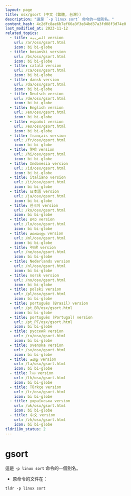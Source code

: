 ```yaml
---
layout: page
title: osx/gsort (中文 (繁體, 台灣))
description: "這是 `-p linux sort` 命令的一個別名。"
content_hash: 4c2dfc8ae6b7ef66a3f3e84bd37a3fd08f3d74e0
last_modified_at: 2023-11-12
related_topics:
  - title: العربية version
    url: /ar/osx/gsort.html
    icon: bi bi-globe
  - title: bosanski version
    url: /bs/osx/gsort.html
    icon: bi bi-globe
  - title: català version
    url: /ca/osx/gsort.html
    icon: bi bi-globe
  - title: dansk version
    url: /da/osx/gsort.html
    icon: bi bi-globe
  - title: Deutsch version
    url: /de/osx/gsort.html
    icon: bi bi-globe
  - title: English version
    url: /en/osx/gsort.html
    icon: bi bi-globe
  - title: español version
    url: /es/osx/gsort.html
    icon: bi bi-globe
  - title: français version
    url: /fr/osx/gsort.html
    icon: bi bi-globe
  - title: हिन्दी version
    url: /hi/osx/gsort.html
    icon: bi bi-globe
  - title: Indonesia version
    url: /id/osx/gsort.html
    icon: bi bi-globe
  - title: italiano version
    url: /it/osx/gsort.html
    icon: bi bi-globe
  - title: 日本語 version
    url: /ja/osx/gsort.html
    icon: bi bi-globe
  - title: 한국어 version
    url: /ko/osx/gsort.html
    icon: bi bi-globe
  - title: ລາວ version
    url: /lo/osx/gsort.html
    icon: bi bi-globe
  - title: മലയാളം version
    url: /ml/osx/gsort.html
    icon: bi bi-globe
  - title: नेपाली version
    url: /ne/osx/gsort.html
    icon: bi bi-globe
  - title: Nederlands version
    url: /nl/osx/gsort.html
    icon: bi bi-globe
  - title: norsk version
    url: /no/osx/gsort.html
    icon: bi bi-globe
  - title: polski version
    url: /pl/osx/gsort.html
    icon: bi bi-globe
  - title: português (Brasil) version
    url: /pt_BR/osx/gsort.html
    icon: bi bi-globe
  - title: português (Portugal) version
    url: /pt_PT/osx/gsort.html
    icon: bi bi-globe
  - title: русский version
    url: /ru/osx/gsort.html
    icon: bi bi-globe
  - title: svenska version
    url: /sv/osx/gsort.html
    icon: bi bi-globe
  - title: தமிழ் version
    url: /ta/osx/gsort.html
    icon: bi bi-globe
  - title: ไทย version
    url: /th/osx/gsort.html
    icon: bi bi-globe
  - title: Türkçe version
    url: /tr/osx/gsort.html
    icon: bi bi-globe
  - title: українська version
    url: /uk/osx/gsort.html
    icon: bi bi-globe
  - title: 中文 version
    url: /zh/osx/gsort.html
    icon: bi bi-globe
tldri18n_status: 2
---
```

# gsort

這是 `-p linux sort` 命令的一個別名。

- 原命令的文件在：

`tldr -p linux sort`
